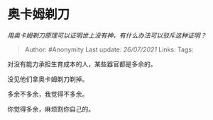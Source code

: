# 奥卡姆剃刀
*用奥卡姆剃刀原理可以证明世上没有神，有什么办法可以驳斥这种证明？*

> Author: #Anonymity 
> Last update: *26/07/2021* 
> Links:
> Tags:  

对没有能力承担生育成本的人，某些器官都是多余的。

没见他们拿奥卡姆剃刀剃掉。

  

多余不多余，我觉得不多余。

你觉得多余，麻烦割你自己的。